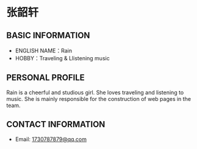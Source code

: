  # 张韶轩

 ## BASIC INFORMATION

- ENGLISH NAME：Rain
- HOBBY：Traveling & Llistening music

## PERSONAL PROFILE

Rain is a cheerful and studious girl. She loves traveling and listening to music.
She is mainly responsible for the construction of web pages in the team.

 ## CONTACT INFORMATION

- Email: 1730787879@qq.com